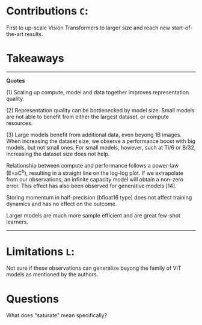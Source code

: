 # Contributions ```C```:
First to up-scale Vision Transformers to larger size and reach new start-of-the-art results.

# Takeaways

---

**Quotes**

(1) Scaling up compute, model and data together improves representation quality.

(2) Representation quality can be bottlenecked by model size. Small models are not able to benefit from either the largest dataset, or compute resources.

(3) Large models benefit from additional data, even beyong 1B images. When increasing the dataset size, we observe a performance boost with big models, 
but not small ones. For small models, however, such at Ti/6 or B/32, increasing the dataset size does not help.

Relationship between compute and performance follows a power-law (E=aC<sup>b</sup>), resulting in a straight line on the log-log plot. If we extrapolate
from our observations, an infinite capacity model will obtain a non-zero error. This effect has also been observed for generative models [14].

Storing momentum in half-precision (bfloat16 type) does not affect training dynamics and has no effect on the outcome.

Larger models are much more sample efficient and are great few-shot learners.

---

# Limitations ```L```:
Not sure if these observations can generalize beyong the family of ViT models as mentioned by the authors.

# Questions
What does "saturate" mean specifically?
